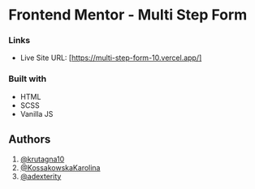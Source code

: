 # Frontend Mentor - Multi Step Form

### Links

- Live Site URL: [https://multi-step-form-10.vercel.app/]

### Built with

- HTML
- SCSS
- Vanilla JS

## Authors
1. [@krutagna10](https://www.frontendmentor.io/profile/krutagna10)
2. [@KossakowskaKarolina](https://www.frontendmentor.io/profile/KossakowskaKarolina)
3. [@adexterity](https://www.frontendmentor.io/profile/adexterity)